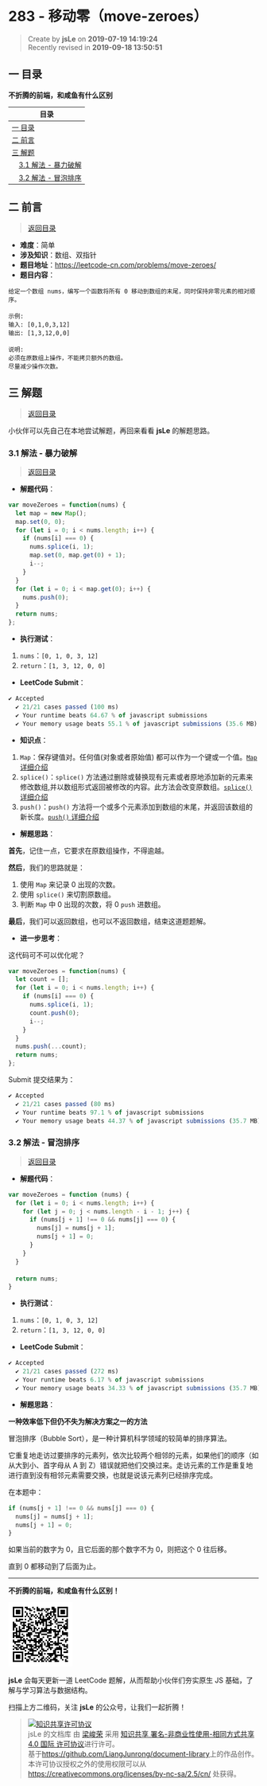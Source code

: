283 - 移动零（move-zeroes）
===

> Create by **jsLe** on **2019-07-19 14:19:24**  
> Recently revised in **2019-09-18 13:50:51**

## <a name="chapter-one" id="chapter-one">一 目录</a>

**不折腾的前端，和咸鱼有什么区别**

| 目录 |
| --- | 
| [一 目录](#chapter-one) | 
| <a name="catalog-chapter-two" id="catalog-chapter-two"></a>[二 前言](#chapter-two) |
| <a name="catalog-chapter-three" id="catalog-chapter-three"></a>[三 解题](#chapter-three) |
| &emsp;[3.1 解法 - 暴力破解](#chapter-three-one) |
| &emsp;[3.2 解法 - 冒泡排序](#chapter-three-two) |

## <a name="chapter-two" id="chapter-two">二 前言</a>

> [返回目录](#chapter-one)

* **难度**：简单
* **涉及知识**：数组、双指针
* **题目地址**：https://leetcode-cn.com/problems/move-zeroes/
* **题目内容**：

```
给定一个数组 nums，编写一个函数将所有 0 移动到数组的末尾，同时保持非零元素的相对顺序。

示例:
输入: [0,1,0,3,12]
输出: [1,3,12,0,0]

说明:
必须在原数组上操作，不能拷贝额外的数组。
尽量减少操作次数。
```

## <a name="chapter-three" id="chapter-three">三 解题</a>

> [返回目录](#chapter-one)

小伙伴可以先自己在本地尝试解题，再回来看看 **jsLe** 的解题思路。

### <a name="chapter-three-one" id="chapter-three-one">3.1 解法 - 暴力破解</a>

> [返回目录](#chapter-one)

* **解题代码**：

```js
var moveZeroes = function(nums) {
  let map = new Map();
  map.set(0, 0);
  for (let i = 0; i < nums.length; i++) {
    if (nums[i] === 0) {
      nums.splice(i, 1);
      map.set(0, map.get(0) + 1);
      i--;
    }
  }
  for (let i = 0; i < map.get(0); i++) {
    nums.push(0);
  }
  return nums;
};
```

* **执行测试**：

1. `nums`：`[0, 1, 0, 3, 12]`
2. `return`：`[1, 3, 12, 0, 0]`

* **LeetCode Submit**：

```js
✔ Accepted
  ✔ 21/21 cases passed (100 ms)
  ✔ Your runtime beats 64.67 % of javascript submissions
  ✔ Your memory usage beats 55.1 % of javascript submissions (35.6 MB)
```

* **知识点**：

1. `Map`：保存键值对。任何值(对象或者原始值) 都可以作为一个键或一个值。[`Map` 详细介绍](https://github.com/LiangJunrong/document-library/blob/master/JavaScript-library/JavaScript/%E5%86%85%E7%BD%AE%E5%AF%B9%E8%B1%A1/Map/README.md)
2. `splice()`：`splice()` 方法通过删除或替换现有元素或者原地添加新的元素来修改数组,并以数组形式返回被修改的内容。此方法会改变原数组。[`splice()` 详细介绍](https://github.com/LiangJunrong/document-library/blob/master/JavaScript-library/JavaScript/%E5%86%85%E7%BD%AE%E5%AF%B9%E8%B1%A1/Array/splice.md)
3. `push()`：`push()` 方法将一个或多个元素添加到数组的末尾，并返回该数组的新长度。[`push()` 详细介绍](https://github.com/LiangJunrong/document-library/blob/master/JavaScript-library/JavaScript/%E5%86%85%E7%BD%AE%E5%AF%B9%E8%B1%A1/Array/push.md)

* **解题思路**：

**首先**，记住一点，它要求在原数组操作，不得逾越。

**然后**，我们的思路就是：

1. 使用 `Map` 来记录 0 出现的次数。
2. 使用 `splice()` 来切割原数组。
3. 判断 `Map` 中 0 出现的次数，将 0 `push` 进数组。

**最后**，我们可以返回数组，也可以不返回数组，结束这道题题解。

* **进一步思考**：

这代码可不可以优化呢？

```js
var moveZeroes = function(nums) {
  let count = [];
  for (let i = 0; i < nums.length; i++) {
    if (nums[i] === 0) {
      nums.splice(i, 1);
      count.push(0);
      i--;
    }
  }
  nums.push(...count);
  return nums;
};
```

Submit 提交结果为：

```js
✔ Accepted
  ✔ 21/21 cases passed (80 ms)
  ✔ Your runtime beats 97.1 % of javascript submissions
  ✔ Your memory usage beats 44.37 % of javascript submissions (35.7 MB)
```

### <a name="chapter-three-two" id="chapter-three-two">3.2 解法 - 冒泡排序</a>

> [返回目录](#chapter-one)

* **解题代码**：

```js
var moveZeroes = function (nums) {
  for (let i = 0; i < nums.length; i++) {
    for (let j = 0; j < nums.length - i - 1; j++) {
      if (nums[j + 1] !== 0 && nums[j] === 0) {
        nums[j] = nums[j + 1];
        nums[j + 1] = 0;
      }
    }
  }

  return nums;
}
```

* **执行测试**：

1. `nums`：`[0, 1, 0, 3, 12]`
2. `return`：`[1, 3, 12, 0, 0]`

* **LeetCode Submit**：

```js
✔ Accepted
  ✔ 21/21 cases passed (272 ms)
  ✔ Your runtime beats 6.17 % of javascript submissions
  ✔ Your memory usage beats 34.33 % of javascript submissions (35.7 MB)
```

* **解题思路**：

**一种效率低下但仍不失为解决方案之一的方法**

冒泡排序（Bubble Sort），是一种计算机科学领域的较简单的排序算法。

它重复地走访过要排序的元素列，依次比较两个相邻的元素，如果他们的顺序（如从大到小、首字母从 A 到 Z）错误就把他们交换过来。走访元素的工作是重复地进行直到没有相邻元素需要交换，也就是说该元素列已经排序完成。

在本题中：

```js
if (nums[j + 1] !== 0 && nums[j] === 0) {
  nums[j] = nums[j + 1];
  nums[j + 1] = 0;
}
```

如果当前的数字为 0，且它后面的那个数字不为 0，则把这个 0 往后移。

直到 0 都移动到了后面为止。

---

**不折腾的前端，和咸鱼有什么区别！**

![图](../../../public-repertory/img/z-small-wechat-public-address.jpg)

**jsLe** 会每天更新一道 LeetCode 题解，从而帮助小伙伴们夯实原生 JS 基础，了解与学习算法与数据结构。

扫描上方二维码，关注 **jsLe** 的公众号，让我们一起折腾！

> <a rel="license" href="http://creativecommons.org/licenses/by-nc-sa/4.0/"><img alt="知识共享许可协议" style="border-width:0" src="https://i.creativecommons.org/l/by-nc-sa/4.0/88x31.png" /></a><br /><span xmlns:dct="http://purl.org/dc/terms/" property="dct:title">jsLe 的文档库</span> 由 <a xmlns:cc="http://creativecommons.org/ns#" href="https://github.com/LiangJunrong/document-library" property="cc:attributionName" rel="cc:attributionURL">梁峻荣</a> 采用 <a rel="license" href="http://creativecommons.org/licenses/by-nc-sa/4.0/">知识共享 署名-非商业性使用-相同方式共享 4.0 国际 许可协议</a>进行许可。<br />基于<a xmlns:dct="http://purl.org/dc/terms/" href="https://github.com/LiangJunrong/document-library" rel="dct:source">https://github.com/LiangJunrong/document-library</a>上的作品创作。<br />本许可协议授权之外的使用权限可以从 <a xmlns:cc="http://creativecommons.org/ns#" href="https://creativecommons.org/licenses/by-nc-sa/2.5/cn/" rel="cc:morePermissions">https://creativecommons.org/licenses/by-nc-sa/2.5/cn/</a> 处获得。